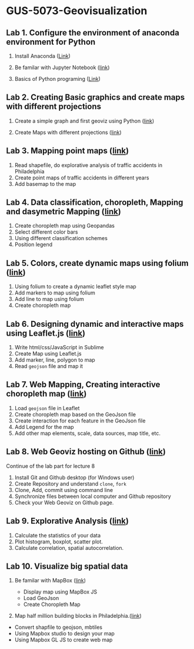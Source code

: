 # GUS-5073-Geovisualization

## Lab 1. Configure the environment of anaconda environment for Python

1. Install Anaconda ([Link](Lab1-Configure-environment/install-anaconda.md)) 

2. Be familar with Jupyter Notebook ([link](Lab1-Configure-environment/jupyter-notebook.md))

3. Basics of Python programing ([Link](Lab1-Configure-environment/PythonBasic.ipynb))


## Lab 2. Creating Basic graphics and create maps with different projections


1. Create a simple graph and first geoviz using Python ([link](Lab2-CreatingGraphics-maps/Projections-manipulation.ipynb))

2. Create Maps with different projections ([link](Lab2-CreatingGraphics-maps/Projections-manipulation.ipynb))

## Lab 3. Mapping point maps ([link](Lab3-thematicMapping/VisualizeCarCrashes-class.ipynb))
1. Read shapefile, do explorative analysis of traffic accidents in Philadelphia
2. Create point maps of traffic accidents in different years 
3. Add basemap to the map

## Lab 4. Data classification, choropleth, Mapping and dasymetric Mapping ([link](Lab4-choropleth-mapping/ChoroplethMaps-class.ipynb))
1. Create choropleth map using Geopandas
2. Select different color bars
3. Using different classification schemes
4. Position legend

## Lab 5. Colors, create dynamic maps using folium ([link](Lab5-dynamic-viz/dynamicViz.ipynb))
1. Using folium to create a dynamic leaflet style map
2. Add markers to map using folium
3. Add line to map using folium
4. Create choropleth map

## Lab 6. Designing dynamic and interactive maps using Leaflet.js ([link](Lab6-webMapping-leaflet/lab6-tutorial.md))
1. Write html/css/JavaScript in Sublime
2. Create Map using Leaflet.js
3. Add marker, line, polygon to map
4. Read `geojson` file and map it

## Lab 7. Web Mapping, Creating interactive choropleth map ([link](Lab7-choropleth-mapping/lab7-leafleatChoroplethMapping.md))
1. Load `geojson` file in Leaflet
2. Create choropleth map based on the GeoJson file
3. Create interaction for each feature in the GeoJson file
4. Add Legend for the map
5. Add other map elements, scale, data sources, map title, etc.

## Lab 8. Web Geoviz hosting on Github ([link](Lab8-webpage-hosting/publish_on_github.md))
Continue of the lab part for lecture 8
1. Install Git and Github desktop (for Windows user)
2. Create Repository and understand `clone`, `fork`
3. Clone, Add, commit using command line
4. Synchronize files between local computer and Github repository
5. Check your Web Geoviz on Github page.

## Lab 9. Explorative Analysis ([link](Lab9-Explorative-Analysis/ExploratoryAnalytics-class.ipynb))
1. Calculate the statistics of your data
2. Plot histogram, boxplot, scatter plot.
3. Calculate correlation, spatial autocorrelation.

## Lab 10. Visualize big spatial data 
1. Be familar with MapBox ([link](lab10-mapbox-js-examples/Mapbox-javascript-examples.md))
	- Display map using MapBox JS
	- Load GeoJson
	- Create Choropleth Map

2. Map half million building blocks in Philadelphia.([link](https://gis-jiang.medium.com/map-choropleth-map-of-half-million-building-footprints-using-mapbox-99b378a14226))
 - Convert shapfile to geojson, mbtiles
 - Using Mapbox studio to design your map
 - Using Mapbox GL JS to create web map



